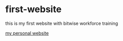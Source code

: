 # first-website
this is my first website with bitwise workforce training

[my personal website](https://mojib2014.github.io/first-website/)
